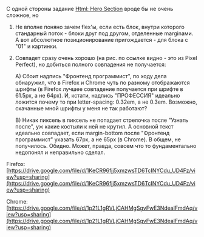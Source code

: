 С одной стороны задание [Html: Hero Section](https://ru.hexlet.io/challenges/css_flex_hero_challenge) вроде бы не очень сложное, но
1. Не вполне поняно зачем flex'ы, если есть блок, внутри которого стандарный поток - блоки друг под другом, отделенные marginами.
А вот абсолютное позиционирование пригождается - для блока с "01" и картинки.

2. Совпадет сразу очень хорошо (на рис. по ссылке видно - это из Pixel Perfect), но добиться полного совпадения не получается:

    A) Сбоит надпись "Фронтенд программист", 
по ходу дела обнаружил, что в Firefox и Chrome чуть по разному отображаются шрифты
(в Firefox лучшее совпадение получается при шрифте в 61.5px, а не 64px).
И, кстати, надпись "ПРОФЕССИЯ" идеально ложится почему то при letter-spacing: 0.32em, а не 0.3em.
Возможно, скачанные мной шрифты у меня не так работают?

    B) Никак пиксель в пиксель не попадает стрелочка после "Узнать после", уж какие костыли к ней не крутил.
А основной текст идеально совпадает, если margin-bottom после "Фронтенд программист" указать 67px, а не 65px (в Chromе).
В общем, не получилось. Обидно.
Может, правда, совсем что то фундаментально недопонял и неправильно сделал.

Firefox:
[https://drive.google.com/file/d/1KeCR96fjj5xmzwsTD6TcINYCdu_UD4Fz/view?usp=sharing](https://drive.google.com/file/d/1KeCR96fjj5xmzwsTD6TcINYCdu_UD4Fz/view?usp=sharing)

Chrome:
[https://drive.google.com/file/d/1p21L1gRVLjCAHMgSgvFwE3NdealFmdAq/view?usp=sharing](https://drive.google.com/file/d/1p21L1gRVLjCAHMgSgvFwE3NdealFmdAq/view?usp=sharing)